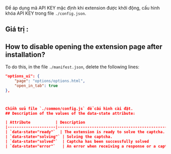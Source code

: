 Để áp dụng mã API KEY mặc định khi extension được khởi động, cấu hình khóa API KEY trong file `./config.json`.
## Giá trị :
## How to disable opening the extension page after installation?

To do this, in the file `./manifest.json`, delete the following lines:

```json
"options_ui": {
    "page": "options/options.html",
    "open_in_tab": true
},



Chỉnh sửa file `./common/config.js` để cấu hình cài đặt.
## Description of the values of the data-state attribute:

| Attribute           | Description                                                                 |
|---------------------|-----------------------------------------------------------------------------|
| `data-state="ready"`  | The extension is ready to solve the captcha. To send a captcha, you need to click on the button. |
| `data-state="solving"` | Solving the captcha.                                                      |
| `data-state="solved"`  | Captcha has been successfully solved                                      |
| `data-state="error"`   | An error when receiving a response or a captcha was not successfully solved. |
